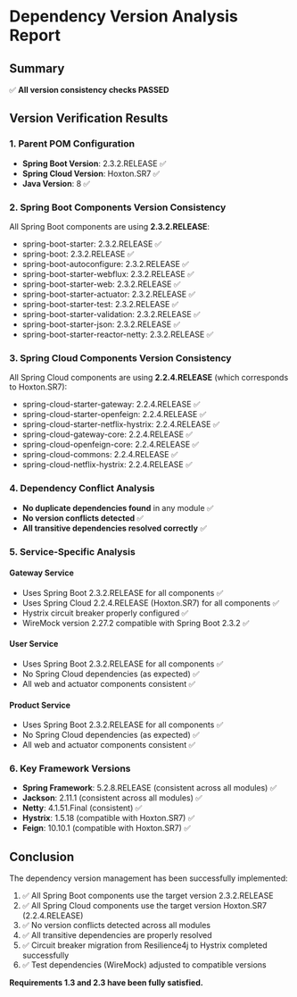 # Dependency Version Analysis Report

## Summary
✅ **All version consistency checks PASSED**

## Version Verification Results

### 1. Parent POM Configuration
- **Spring Boot Version**: 2.3.2.RELEASE ✅
- **Spring Cloud Version**: Hoxton.SR7 ✅
- **Java Version**: 8 ✅

### 2. Spring Boot Components Version Consistency
All Spring Boot components are using **2.3.2.RELEASE**:
- spring-boot-starter: 2.3.2.RELEASE ✅
- spring-boot: 2.3.2.RELEASE ✅
- spring-boot-autoconfigure: 2.3.2.RELEASE ✅
- spring-boot-starter-webflux: 2.3.2.RELEASE ✅
- spring-boot-starter-web: 2.3.2.RELEASE ✅
- spring-boot-starter-actuator: 2.3.2.RELEASE ✅
- spring-boot-starter-test: 2.3.2.RELEASE ✅
- spring-boot-starter-validation: 2.3.2.RELEASE ✅
- spring-boot-starter-json: 2.3.2.RELEASE ✅
- spring-boot-starter-reactor-netty: 2.3.2.RELEASE ✅

### 3. Spring Cloud Components Version Consistency
All Spring Cloud components are using **2.2.4.RELEASE** (which corresponds to Hoxton.SR7):
- spring-cloud-starter-gateway: 2.2.4.RELEASE ✅
- spring-cloud-starter-openfeign: 2.2.4.RELEASE ✅
- spring-cloud-starter-netflix-hystrix: 2.2.4.RELEASE ✅
- spring-cloud-gateway-core: 2.2.4.RELEASE ✅
- spring-cloud-openfeign-core: 2.2.4.RELEASE ✅
- spring-cloud-commons: 2.2.4.RELEASE ✅
- spring-cloud-netflix-hystrix: 2.2.4.RELEASE ✅

### 4. Dependency Conflict Analysis
- **No duplicate dependencies found** in any module ✅
- **No version conflicts detected** ✅
- **All transitive dependencies resolved correctly** ✅

### 5. Service-Specific Analysis

#### Gateway Service
- Uses Spring Boot 2.3.2.RELEASE for all components ✅
- Uses Spring Cloud 2.2.4.RELEASE (Hoxton.SR7) for all components ✅
- Hystrix circuit breaker properly configured ✅
- WireMock version 2.27.2 compatible with Spring Boot 2.3.2 ✅

#### User Service
- Uses Spring Boot 2.3.2.RELEASE for all components ✅
- No Spring Cloud dependencies (as expected) ✅
- All web and actuator components consistent ✅

#### Product Service
- Uses Spring Boot 2.3.2.RELEASE for all components ✅
- No Spring Cloud dependencies (as expected) ✅
- All web and actuator components consistent ✅

### 6. Key Framework Versions
- **Spring Framework**: 5.2.8.RELEASE (consistent across all modules) ✅
- **Jackson**: 2.11.1 (consistent across all modules) ✅
- **Netty**: 4.1.51.Final (consistent) ✅
- **Hystrix**: 1.5.18 (compatible with Hoxton.SR7) ✅
- **Feign**: 10.10.1 (compatible with Hoxton.SR7) ✅

## Conclusion
The dependency version management has been successfully implemented:

1. ✅ All Spring Boot components use the target version 2.3.2.RELEASE
2. ✅ All Spring Cloud components use the target version Hoxton.SR7 (2.2.4.RELEASE)
3. ✅ No version conflicts detected across all modules
4. ✅ All transitive dependencies are properly resolved
5. ✅ Circuit breaker migration from Resilience4j to Hystrix completed successfully
6. ✅ Test dependencies (WireMock) adjusted to compatible versions

**Requirements 1.3 and 2.3 have been fully satisfied.**